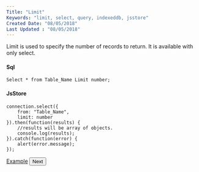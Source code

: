```yaml
---
Title: "Limit"
Keywords: "limit, select, query, indexeddb, jsstore"
Created Date: "08/05/2018"
Last Updated : "08/05/2018"
---
```


Limit is used to specify the number of records to return. It is available with only select.

#### Sql

```
Select * from Table_Name Limit number;
```

#### JsStore

```
connection.select({
    from: "Table_Name",
    limit: number
}).then(function(results) {
    //results will be array of objects.
    console.log(results);
}).catch(function(error) {
    alert(error.message);
});
```

<p class="margin-top-40px text-center">
    <a class="btn info" target="_blank" href="/example/limit">Example</a>
    <button class="btn info btnNext">Next</button>
</p>
